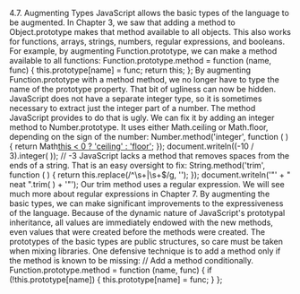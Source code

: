 4.7. Augmenting Types
JavaScript allows the basic types of the language to be augmented. In Chapter
3, we saw that adding a method
to Object.prototype makes that method available to all objects. This also works
for functions, arrays,
strings, numbers, regular expressions, and booleans.
For example, by augmenting Function.prototype, we can make a method available
to all functions:
Function.prototype.method = function (name, func) {
this.prototype[name] = func;
return this;
};
By augmenting Function.prototype with a method method, we no longer have to
type the name of
the prototype property. That bit of ugliness can now be hidden.
JavaScript does not have a separate integer type, so it is sometimes necessary
to extract just the integer part of
a number. The method JavaScript provides to do that is ugly. We can fix it by
adding an integer method to
Number.prototype. It uses either Math.ceiling or Math.floor, depending on the
sign of the
number:
Number.method('integer', function ( ) {
return Math[this < 0 ? 'ceiling' : 'floor'](this);
});
document.writeln((-10 / 3).integer( )); // -3
JavaScript lacks a method that removes spaces from the ends of a string. That
is an easy oversight to fix:
String.method('trim', function ( ) {
return this.replace(/^\s+|\s+$/g, '');
});
document.writeln('"' + " neat ".trim( ) + '"');
Our trim method uses a regular expression. We will see much more about regular
expressions in Chapter 7.
By augmenting the basic types, we can make significant improvements to the
expressiveness of the language.
Because of the dynamic nature of JavaScript's prototypal inheritance, all
values are immediately endowed
with the new methods, even values that were created before the methods were
created.
The prototypes of the basic types are public structures, so care must be taken
when mixing libraries. One
defensive technique is to add a method only if the method is known to be
missing:
// Add a method conditionally.
Function.prototype.method = function (name, func) {
if (!this.prototype[name]) {
this.prototype[name] = func;
}
};
